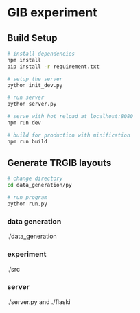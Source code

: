 # GIB experiment

## Build Setup

``` bash
# install dependencies
npm install
pip install -r requirement.txt

# setup the server
python init_dev.py

# run server
python server.py

# serve with hot reload at localhost:8080
npm run dev

# build for production with minification
npm run build
```

## Generate TRGIB layouts

``` bash
# change directory
cd data_generation/py

# run program
python run.py
```

### data generation
./data_generation

### experiment
./src

### server
./server.py and ./flaski